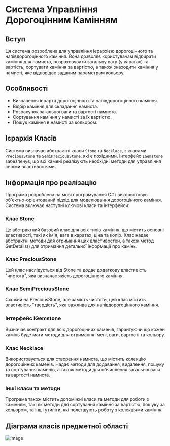 # Система Управління Дорогоцінним Камінням

## Вступ
Ця система розроблена для управління ієрархією дорогоцінного та напівдорогоцінного каміння. Вона дозволяє користувачам відбирати каміння для намиста, розраховувати загальну вагу (у каратах) та вартість, сортувати каміння за вартістю, а також знаходити каміння у намисті, яке відповідає заданим параметрам кольору.

## Особливості
- Визначення ієрархії дорогоцінного та напівдорогоцінного каміння.
- Відбір каміння для складання намиста.
- Розрахунок загальної ваги та вартості намиста.
- Сортування каміння у намисті за їх вартістю.
- Пошук каміння в намисті за кольором.

## Ієрархія Класів
Система визначає абстрактні класи `Stone` та `Necklace`, з класами `PreciousStone` та `SemiPreciousStone`, які є похідними. Інтерфейс `IGemstone` забезпечує, що всі камені реалізують необхідні методи для управління своїми властивостями.

## Інформація про реалізацію
Програма розроблена на мові програмування C# і використовує об'єктно-орієнтований підхід для моделювання дорогоцінного каміння. Система включає наступні ключові класи та інтерфейси:

### Клас Stone
Це абстрактний базовий клас для всіх типів каміння, що містить основні властивості, такі як ім'я, вага в каратах, ціна та колір. Клас надає абстрактні методи для отримання цих властивостей, а також метод GetDetails() для отримання детальної інформації про камінь.

### Клас PreciousStone
Цей клас наслідується від Stone та додає додаткову властивість "чистота", яка визначає якість дорогоцінного каміння.

### Клас SemiPreciousStone
Схожий на PreciousStone, але замість чистоти, цей клас містить властивість "твердість", яка важлива для напівдорогоцінного каміння.

### Інтерфейс IGemstone
Визначає контракт для всіх дорогоцінних каменів, гарантуючи що кожен камінь буде мати методи для отримання імені, ваги, вартості та кольору.

### Клас Necklace
Використовується для створення намиста, що містить колекцію дорогоцінних каменів. Надає методи для додавання, видалення, пошуку та сортування каменів, а також методи для обчислення загальної ваги та вартості намиста.

### Інші класи та методи
Програма також містить допоміжні класи та методи для роботи з камінням, такі як методи для сортування каміння за вартістю, пошуку за кольором, та інші утиліти, які полегшують роботу з колекціями каміння.

## Діаграма класів предметної області

![image](https://github.com/AnnaSorokina20/Project_PartA_Jewerly/assets/149331565/54329f21-6caf-42dd-b5fa-3d92304b250a)


